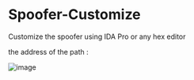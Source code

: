 # Spoofer-Customize

Customize the spoofer using IDA Pro or any hex editor


the address of the path :

![image](https://github.com/user-attachments/assets/a5b74362-ea58-441f-bedd-3489a7d5337a)
